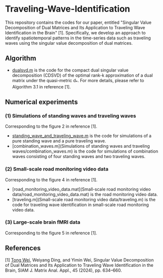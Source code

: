 # Traveling-Wave-Identification
This repository contains the codes for our paper, entitled "Singular Value Decomposition of Dual Matrices and Its Application to Traveling Wave Identification in the Brain" [1]. 
Specifically, we develop an approach to identify spatiotemporal patterns in the time-series data such as traveling waves using the singular value decomposition of dual matrices.

## Algorithm
* [dualsvd.m](dualsvd.m) is the code for the compact dual singular value decomposition (CDSVD) of the optimal rank-k approximation of a dual matrix under the quasi-metric d<sub>*</sub>. For more details, please refer to Algorithm 3.1 in reference [1].

## Numerical experiments
### (1) Simulations of standing waves and traveling waves
Corresponding to the figure 2 in reference [1].
* [standing_wave_and_traveling_wave.m](standing_wave_and_traveling_wave.m) is the code for simulations of a pure standing wave and a pure traveling wave. 
* [combination_waves.m](Simulations of standing waves and traveling waves/combination_waves.m) is the code for simulations of combination waves consisting of four standing waves and two traveling waves.

### (2) Small-scale road monitoring video data
Corresponding to the figure 4 in reference [1].
* [road_monitoring_video_data.mat](Small-scale road monitoring video data/road_monitoring_video_data.mat) is the road monitoring video data.
* [traveling.m](Small-scale road monitoring video data/traveling.m) is the code for traveling wave identification in small-scale road monitoring video data.

### (3) Large-scale brain fMRI data
Corresponding to the figure 5 in reference [1].

## References
[1] [Tong Wei](https://doi.org/10.1137/23M1556642), Weiyang Ding, and Yimin Wei, Singular Value Decomposition of Dual Matrices and Its Application to Traveling Wave Identification in the Brain, SIAM J. Matrix Anal. Appl., 45 (2024), pp. 634–660. 
